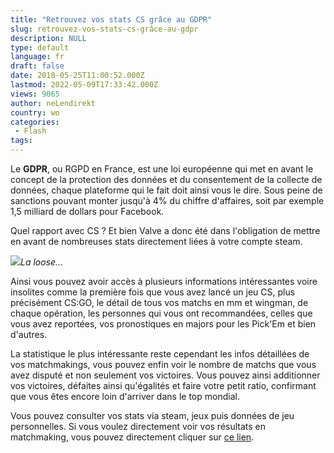```yaml
---
title: "Retrouvez vos stats CS grâce au GDPR"
slug: retrouvez-vos-stats-cs-grâce-au-gdpr
description: NULL
type: default
language: fr
draft: false
date: 2018-05-25T11:00:52.000Z
lastmod: 2022-05-09T17:33:42.000Z
views: 9065
author: neLendirekt
country: wo
categories:
 - Flash
tags:
---
```

Le **GDPR**, ou RGPD en France, est une loi européenne qui met en avant le concept de la protection des données et du consentement de la collecte de données, chaque plateforme qui le fait doit ainsi vous le dire. Sous peine de sanctions pouvant monter jusqu'à 4% du chiffre d'affaires, soit par exemple 1,5 milliard de dollars pour Facebook.

Quel rapport avec CS ? Et bien Valve a donc été dans l'obligation de mettre en avant de nombreuses stats directement liées à votre compte steam. 

![](https://flickshot-ue.s3.eu-west-2.amazonaws.com/flickshot/article/5b07e4ea07ecd/images/gZUYgJ2oKXi78opDYnyvgLWWYHXnVG0B7FwJRyRf.png)_La loose..._

Ainsi vous pouvez avoir accès à plusieurs informations intéressantes voire insolites comme la première fois que vous avez lancé un jeu CS, plus précisément CS:GO, le détail de tous vos matchs en mm et wingman, de chaque opération, les personnes qui vous ont recommandées, celles que vous avez reportées, vos pronostiques en majors pour les Pick'Em et bien d'autres.

La statistique le plus intéressante reste cependant les infos détaillées de vos matchmakings, vous pouvez enfin voir le nombre de matchs que vous avez disputé et non seulement vos victoires. Vous pouvez ainsi additionner vos victoires, défaites ainsi qu'égalités et faire votre petit ratio, confirmant que vous êtes encore loin d'arriver dans le top mondial.

Vous pouvez consulter vos stats via steam, jeux puis données de jeu personnelles. Si vous voulez directement voir vos résultats en matchmaking, vous pouvez directement cliquer sur [ce lien](https://t.co/Oe3yiu4sTj).
